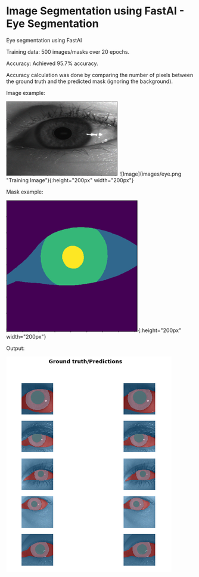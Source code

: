 # Image Segmentation using FastAI - Eye Segmentation
Eye segmentation using FastAI

Training data: 500 images/masks over 20 epochs.

Accuracy: Achieved 95.7% accuracy.

Accuracy calculation was done by comparing the number of pixels between the ground truth and the predicted mask (ignoring the background).

Image example:

<img src="images/eye.png" height="200" width="300">
![Image](images/eye.png "Training Image"){:height="200px" width="200px"}

Mask example:

![Mask](images/mask.png "Mask - Ground Truth"){:height="200px" width="200px"}

Output:

![Output](images/output.PNG "Output")
